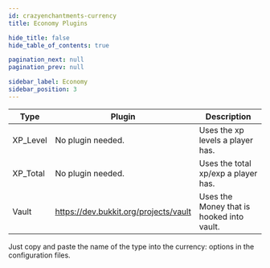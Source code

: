 ```yaml
---
id: crazyenchantments-currency
title: Economy Plugins

hide_title: false
hide_table_of_contents: true

pagination_next: null
pagination_prev: null

sidebar_label: Economy
sidebar_position: 3
---
```


| Type     | Plugin                                | Description                               |
|----------|---------------------------------------|-------------------------------------------|
| XP_Level | No plugin needed.                     | Uses the xp levels a player has.          |
| XP_Total | No plugin needed.                     | Uses the total xp/exp a player has.       |
| Vault    | https://dev.bukkit.org/projects/vault | Uses the Money that is hooked into vault. |

Just copy and paste the name of the type into the currency: options in the configuration files.